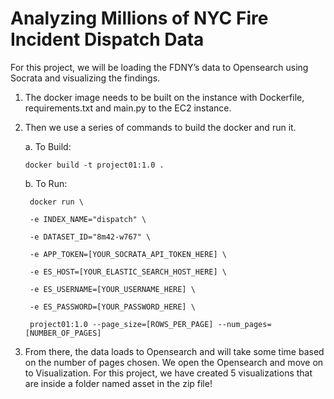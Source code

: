 # Analyzing Millions of NYC Fire Incident Dispatch Data

For this project, we will be loading the FDNY’s data to Opensearch using Socrata and visualizing the findings. 

1. The docker image needs to be built on the instance with Dockerfile, requirements.txt and main.py to the EC2 instance.  

2. Then we use a series of commands to build the docker and run it.  

    a. To Build:
     ```
   docker build -t project01:1.0 .
     ``` 

    b. To Run:
   ```
    docker run \ 
    
    -e INDEX_NAME="dispatch" \ 
    
    -e DATASET_ID="8m42-w767" \ 
    
    -e APP_TOKEN=[YOUR_SOCRATA_API_TOKEN_HERE] \ 
    
    -e ES_HOST=[YOUR_ELASTIC_SEARCH_HOST_HERE] \ 
    
    -e ES_USERNAME=[YOUR_USERNAME_HERE] \ 
    
    -e ES_PASSWORD=[YOUR_PASSWORD_HERE] \ 
    
    project01:1.0 --page_size=[ROWS_PER_PAGE] --num_pages=[NUMBER_OF_PAGES]
   ```

3. From there, the data loads to Opensearch and will take some time based on the number of pages chosen. We open the Opensearch and move on to Visualization. For this project, we have created 5 visualizations that are inside a folder named asset in the zip file! 
